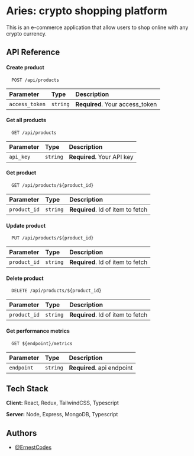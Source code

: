 
# Aries: crypto shopping platform

This is an e-commerce application that allow users to shop online with any crypto currency.


## API Reference

#### Create product

```http
  POST /api/products
```

| Parameter | Type     | Description                |
| :-------- | :------- | :------------------------- |
| `access_token` | `string` | **Required**. Your access_token |


#### Get all products

```http
  GET /api/products
```

| Parameter | Type     | Description                |
| :-------- | :------- | :------------------------- |
| `api_key` | `string` | **Required**. Your API key |

#### Get product

```http
  GET /api/products/${product_id}
```

| Parameter | Type     | Description                       |
| :-------- | :------- | :-------------------------------- |
| `product_id`      | `string` | **Required**. Id of item to fetch |

#### Update product

```http
  PUT /api/products/${product_id}
```

| Parameter | Type     | Description                       |
| :-------- | :------- | :-------------------------------- |
| `product_id`      | `string` | **Required**. Id of item to fetch |

#### Delete product

```http
  DELETE /api/products/${product_id}
```

| Parameter | Type     | Description                       |
| :-------- | :------- | :-------------------------------- |
| `product_id`      | `string` | **Required**. Id of item to fetch |


#### Get performance metrics

```http
  GET ${endpoint}/metrics
```

| Parameter | Type     | Description                       |
| :-------- | :------- | :-------------------------------- |
| `endpoint`      | `string` | **Required**. api endpoint  |





## Tech Stack

**Client:** React, Redux, TailwindCSS, Typescript

**Server:** Node, Express, MongoDB, Typescript


## Authors

- [@ErnestCodes](https://www.github.com/ErnestCodes)


